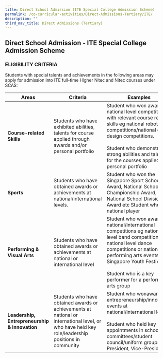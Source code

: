 ```yaml
---
title: Direct School Admission (ITE Special College Admission Scheme)
permalink: /co-curricular-activities/Direct-Admissions-Tertiary/ITE/
description: ""
third_nav_title: Direct Admissions (Tertiary)
---
```

## Direct School Admission - ITE Special College Admission Scheme


### ELIGIBILITY CRITERIA

Students with special talents and achievements in the following areas may apply for admission into ITE full-time Higher Nitec and Nitec courses under SCAS:



| Areas | Criteria | Examples |
| -------- | -------- | -------- |
| **Course-related Skills**     | Students who have exhibited abilities, talents for course applied through awards and/or personal portfolio     | Student who won awards in national level competitions with relevant course related skills eg national robotics competitions/national digital design competitions. <br> <br> Student who demonstrated strong abilities and talents for the courses applied with personal portfolio     |
**Sports**     | Students who have obtained awards or achievements at national/international levels.     | Student who won the Singapore Sport School Award, National School Championship Award, National School Division Award etc Student who is a national player |
**Performing & Visual Arts**     | Students who have obtained awards or achievements at national or international level    | Student who won awards at national/international competitions eg national level band competitions, national level dance competitions or national performing arts events (eg Singapore Youth Festival) <br> <br> Student who is a key performer for a performing arts group
**Leadership, Entrepreneurship & Innovation**   | Students who have obtained awards or achievements at national or international level, or who have held key role/leadership positions in community   | Student who wonawards in entrepreneurship/innovation events at national/international levels. <br> <br> Student who held key appointments in school committees/student council/uniform groups (eg President, Vice-President).

